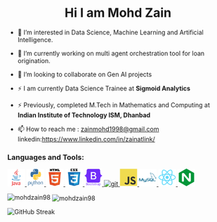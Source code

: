 <h1 align="center">Hi I am Mohd Zain</h1>
<div>
  
 - 👀 I’m interested in Data Science, Machine Learning and Artificial Intelligence.
  
 - 🌱 I’m currently working on multi agent orchestration tool for loan origination.
   
 - 💞️ I’m looking to collaborate on Gen AI projects

 - ⚡ I am currently Data Science Trainee at **Sigmoid Analytics**

 - ⚡ Previously, completed M.Tech in Mathematics and Computing at **Indian Institute of Technology ISM, Dhanbad**
  
 - 📫 How to reach me : zainmohd1998@gmail.com linkedin:https://www.linkedin.com/in/zainatlink/
</div>
<div>
<h3 align="left">Languages and Tools:</h3>
<p align="left"> 
<a href="https://www.java.com/en/" target="_blank" rel="noreferrer"> <img src="https://raw.githubusercontent.com/devicons/devicon/master/icons/java/java-original-wordmark.svg" alt="html5" width="40" height="40"/> </a>
<a href="https://www.python.org/" target="_blank" rel="noreferrer"> <img src="https://raw.githubusercontent.com/devicons/devicon/master/icons/python/python-original-wordmark.svg" alt="html5" width="40" height="40"/> </a>
<a href="https://www.w3.org/html/" target="_blank" rel="noreferrer"> <img src="https://raw.githubusercontent.com/devicons/devicon/master/icons/html5/html5-original-wordmark.svg" alt="html5" width="40" height="40"/> </a>
<a href="https://www.w3schools.com/css/" target="_blank" rel="noreferrer"> <img src="https://raw.githubusercontent.com/devicons/devicon/master/icons/css3/css3-original-wordmark.svg" alt="css3" width="40" height="40"/> </a> 
<a href="https://getbootstrap.com" target="_blank" rel="noreferrer"> <img src="https://raw.githubusercontent.com/devicons/devicon/master/icons/bootstrap/bootstrap-plain-wordmark.svg" alt="bootstrap" width="40" height="40"/> </a>  
<a href="https://git-scm.com/" target="_blank" rel="noreferrer"> <img src="https://www.vectorlogo.zone/logos/git-scm/git-scm-icon.svg" alt="git" width="40" height="40"/> </a>
<a href="https://developer.mozilla.org/en-US/docs/Web/JavaScript" target="_blank" rel="noreferrer"> <img src="https://raw.githubusercontent.com/devicons/devicon/master/icons/javascript/javascript-original.svg" alt="javascript" width="40" height="40"/> </a> 
<a href="https://www.mysql.com/" target="_blank" rel="noreferrer"> <img src="https://raw.githubusercontent.com/devicons/devicon/master/icons/mysql/mysql-plain-wordmark.svg" alt="bootstrap" width="40" height="40"/> </a>
<a href="https://react.dev/" target="_blank" rel="noreferrer"> <img src="https://raw.githubusercontent.com/devicons/devicon/master/icons/react/react-original.svg" alt="react" width="40" height="40"/> </a>
<a href="https://nginx.org/en/" target="_blank" rel="noreferrer"> <img src="https://raw.githubusercontent.com/devicons/devicon/master/icons/nginx/nginx-original.svg" alt="nginx" width="40" height="40"/> </a>
</p>  
</div>

<p><img align="left" src="https://github-readme-stats.vercel.app/api/top-langs?username=mohdzain98&show_icons=true&locale=en&layout=compact" alt="mohdzain98" /></p>

<p>&nbsp;<img align="center" src="https://github-readme-stats.vercel.app/api?username=mohdzain98&show_icons=true&locale=en" alt="mohdzain98" /></p>

<p><img src="https://github-readme-streak-stats.herokuapp.com?user=mohdzain98" alt="GitHub Streak" /></p>

